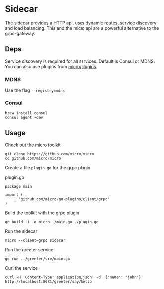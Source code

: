 # Sidecar

The sidecar provides a HTTP api, uses dynamic routes, service discovery and load balancing. This and the micro api 
are a powerful alternative to the grpc-gateway.

## Deps

Service discovery is required for all services. Default is Consul or MDNS. You can also use plugins from 
[micro/plugins](https://github.com/micro/go-plugins).

### MDNS

Use the flag `--registry=mdns`

### Consul

```
brew install consul
consul agent -dev
```

## Usage

Check out the micro toolkit

```
git clone https://github.com/micro/micro
cd github.com/micro/micro
```

Create a file `plugin.go` for the grpc plugin

plugin.go

```
package main

import (
	_ "github.com/micro/go-plugins/client/grpc"
)
```

Build the toolkit with the grpc plugin

```
go build -i -o micro ./main.go ./plugin.go
```

Run the sidecar

```
micro --client=grpc sidecar
```

Run the greeter service

```
go run ../greeter/srv/main.go
```

Curl the service

```
curl -H 'Content-Type: application/json' -d '{"name": "john"}' http://localhost:8081/greeter/say/hello
```
